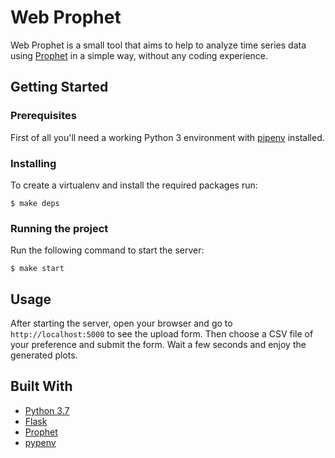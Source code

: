 # Web Prophet

Web Prophet is a small tool that aims to help to analyze time series data using [Prophet](https://facebook.github.io/prophet/) in a simple way, without any coding experience.

## Getting Started

### Prerequisites

First of all you'll need a working Python 3 environment with [pipenv](https://pipenv.readthedocs.io/en/latest/) installed.

### Installing

To create a virtualenv and install the required packages run:

```
$ make deps
```

### Running the project

Run the following command to start the server:
```
$ make start
```

## Usage

After starting the server, open your browser and go to `http://localhost:5000` to see the upload form.
Then choose a CSV file of your preference and submit the form. Wait a few seconds and enjoy the generated plots.


## Built With

* [Python 3.7](https://www.python.org/downloads/release/python-370/)
* [Flask](http://flask.pocoo.org/)
* [Prophet](https://github.com/facebook/prophet)
* [pypenv](https://pipenv.readthedocs.io/en/latest/)
